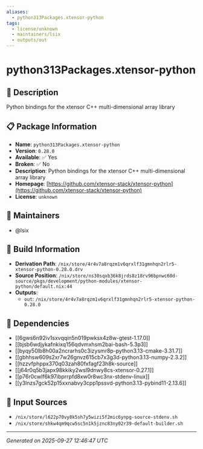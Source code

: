 ```yaml
---
aliases:
  - python313Packages.xtensor-python
tags:
  - license/unknown
  - maintainers/lsix
  - outputs/out
---
```


# python313Packages.xtensor-python

## 📝 Description

Python bindings for the xtensor C++ multi-dimensional array library

## 📋 Package Information

- **Name**: `python313Packages.xtensor-python`
- **Version**: `0.28.0`
- **Available**: ✅ Yes
- **Broken**: ✅ No
- **Description**: Python bindings for the xtensor C++ multi-dimensional array library
- **Homepage**: [https://github.com/xtensor-stack/xtensor-python](https://github.com/xtensor-stack/xtensor-python)
- **License**: `unknown`
## 👥 Maintainers

- @lsix


## 🔧 Build Information

- **Derivation Path**: `/nix/store/4r4v7a8rqzm1v6qrxlf31gmnhqn2rlr5-xtensor-python-0.28.0.drv`
- **Source Position**: `/nix/store/ns30sqxb36k8jrds8z18rv96bpnwc60d-source/pkgs/development/python-modules/xtensor-python/default.nix:44`
- **Outputs**:
  - `out`:  `/nix/store/4r4v7a8rqzm1v6qrxlf31gmnhqn2rlr5-xtensor-python-0.28.0`

## 🔗 Dependencies

- [[6gws6n92iv1sxvqqin5n019pwksx4z8w-gtest-1.17.0]]
- [[bjsb6wdjykafnkixq156qdvmxhsm2bai-bash-5.3p3]]
- [[byqy50lb8h00a2ncrarhs0c3izysmr8p-python3.13-cmake-3.31.7]]
- [[gbhhsw609s2xr7w26gnvz615cb7x3g3d-python3.13-numpy-2.3.2]]
- [[hzzvfphppx370q03zah80fxfagf23h8k-source]]
- [[j64r0q5b3japx98kkiky2wsl9dnwy8cs-xtensor-0.27.1]]
- [[p76r0cwlf6k97ibprrpfd8xw0r8wc3nx-stdenv-linux]]
- [[y3lnzs7gck52p15xxnabvy3cpp1pssvd-python3.13-pybind11-2.13.6]]

## 📁 Input Sources

- `/nix/store/l622p70vy8k5sh7y5wizi5f2mic6ynpg-source-stdenv.sh`
- `/nix/store/shkw4qm9qcw5sc5n1k5jznc83ny02r39-default-builder.sh`

---
*Generated on 2025-09-27 12:46:47 UTC*
